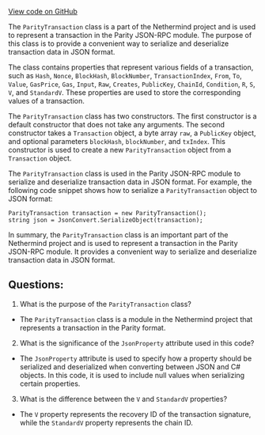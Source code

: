 [View code on GitHub](https://github.com/NethermindEth/nethermind/src/Nethermind/Nethermind.JsonRpc/Modules/Parity/ParityTransaction.cs)

The `ParityTransaction` class is a part of the Nethermind project and is used to represent a transaction in the Parity JSON-RPC module. The purpose of this class is to provide a convenient way to serialize and deserialize transaction data in JSON format.

The class contains properties that represent various fields of a transaction, such as `Hash`, `Nonce`, `BlockHash`, `BlockNumber`, `TransactionIndex`, `From`, `To`, `Value`, `GasPrice`, `Gas`, `Input`, `Raw`, `Creates`, `PublicKey`, `ChainId`, `Condition`, `R`, `S`, `V`, and `StandardV`. These properties are used to store the corresponding values of a transaction.

The `ParityTransaction` class has two constructors. The first constructor is a default constructor that does not take any arguments. The second constructor takes a `Transaction` object, a byte array `raw`, a `PublicKey` object, and optional parameters `blockHash`, `blockNumber`, and `txIndex`. This constructor is used to create a new `ParityTransaction` object from a `Transaction` object.

The `ParityTransaction` class is used in the Parity JSON-RPC module to serialize and deserialize transaction data in JSON format. For example, the following code snippet shows how to serialize a `ParityTransaction` object to JSON format:

```
ParityTransaction transaction = new ParityTransaction();
string json = JsonConvert.SerializeObject(transaction);
```

In summary, the `ParityTransaction` class is an important part of the Nethermind project and is used to represent a transaction in the Parity JSON-RPC module. It provides a convenient way to serialize and deserialize transaction data in JSON format.
## Questions: 
 1. What is the purpose of the `ParityTransaction` class?
- The `ParityTransaction` class is a module in the Nethermind project that represents a transaction in the Parity format.

2. What is the significance of the `JsonProperty` attribute used in this code?
- The `JsonProperty` attribute is used to specify how a property should be serialized and deserialized when converting between JSON and C# objects. In this code, it is used to include null values when serializing certain properties.

3. What is the difference between the `V` and `StandardV` properties?
- The `V` property represents the recovery ID of the transaction signature, while the `StandardV` property represents the chain ID.